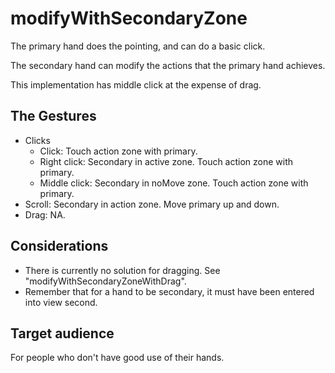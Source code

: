 # modifyWithSecondaryZone

The primary hand does the pointing, and can do a basic click.

The secondary hand can modify the actions that the primary hand achieves.

This implementation has middle click at the expense of drag.

## The Gestures

* Clicks
    * Click: Touch action zone with primary.
    * Right click: Secondary in active zone. Touch action zone with primary.
    * Middle click: Secondary in noMove zone. Touch action zone with primary.
* Scroll: Secondary in action zone. Move primary up and down.
* Drag: NA.

## Considerations

* There is currently no solution for dragging. See "modifyWithSecondaryZoneWithDrag".
* Remember that for a hand to be secondary, it must have been entered into view second.

## Target audience

For people who don't have good use of their hands.
